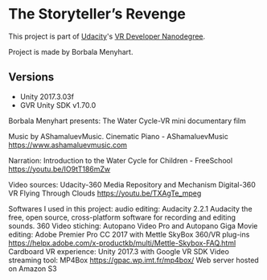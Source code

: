 # The Storyteller’s Revenge 

This project is part of [Udacity](https://www.udacity.com "Udacity - Be in demand")'s [VR Developer Nanodegree](https://www.udacity.com/course/vr-developer-nanodegree--nd017).

Project is made by Borbala Menyhart.

## Versions
- Unity 2017.3.03f
- GVR Unity SDK v1.70.0

Borbala Menyhart presents: The Water Cycle-VR mini documentary film

Music by AShamaluevMusic.  Cinematic Piano - AShamaluevMusic  https://www.ashamaluevmusic.com

Narration: Introduction to the Water Cycle for Children - FreeSchool https://youtu.be/IO9tT186mZw

Video sources:  Udacity-360 Media Repository and Mechanism Digital-360 VR Flying Through Clouds https://youtu.be/TXAgTe_mpeg


Softwares I used in this project:
audio editing: Audacity 2.2.1 Audacity the free, open source, cross-platform software for recording and editing sounds.
360 Video stiching: Autopano Video Pro and Autopano Giga
Movie editing: Adobe Premier Pro CC 2017 with Mettle SkyBox 360/VR plug-ins https://helpx.adobe.com/x-productkb/multi/Mettle-Skybox-FAQ.html
Cardboard VR experience: Unity 2017.3 with Google VR SDK
Video streaming tool: MP4Box https://gpac.wp.imt.fr/mp4box/
Web server hosted on Amazon S3